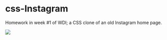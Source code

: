 # css-Instagram
Homework in week #1 of WDI; a CSS clone of an old Instagram home page.

![](http://i13.photobucket.com/albums/a296/BexB/Screenshot%202016-09-23%2012.06.51.png)
